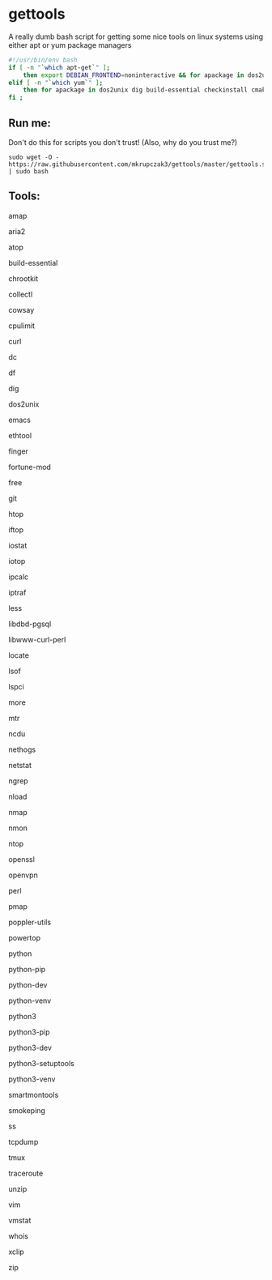 # gettools
A really dumb bash script for getting some nice tools on linux systems using either apt or yum package managers
```bash
#!/usr/bin/env bash
if [ -n "`which apt-get`" ];
    then export DEBIAN_FRONTEND=noninteractive && for apackage in dos2unix dig build-essential checkinstall cmake pkg-config yasm python python-pip python-dev python-venv python3 python3-pip python3-dev python3-setuptools python3-venv unzip zip aria2 finger whois nmap htop iftop iotop emacs cowsay fortune-mod dc openssl openvpn vim git less more curl youtube-dl amap ntop poppler-utils xclip libdbd-pgsql perl libwww-curl-perl smartmontools lspci vmstat lsof tcpdump netstat iostat iptraf nethogs nmon collectl atop powertop ethtool ngrep traceroute ss mtr df ncdu ipcalc pmap free cpulimit nload smokeping tmux 3mux chrootkit locate; do apt-get -y install $apackage; done;
elif [ -n "`which yum`" ];
    then for apackage in dos2unix dig build-essential checkinstall cmake pkg-config yasm python python-pip python-dev python-venv python3 python3-pip python3-dev python3-setuptools python3-venv unzip zip aria2 finger whois nmap htop iftop iotop emacs cowsay fortune-mod dc  openssl openvpn vim git less more curl youtube-dl amap ntop poppler-utils xclip libdbd-pgsql perl libwww-curl-perl smartmontools lspci vmstat lsof tcpdump netstat iostat iptraf nethogs nmon collectl atop powertop ethtool ngrep traceroute ss mtr df ncdu ipcalc pmap free cpulimit nload smokeping tmux 3mux chrootkit locate; do yum -y install $apackage; done;
fi ;
```

## Run me:
Don't do this for scripts you don't trust! (Also, why do you trust me?)

    sudo wget -O - https://raw.githubusercontent.com/mkrupczak3/gettools/master/gettools.sh | sudo bash

## Tools:
amap

aria2

atop

build-essential

chrootkit

collectl

cowsay

cpulimit

curl

dc

df

dig

dos2unix

emacs

ethtool

finger

fortune-mod

free

git

htop

iftop

iostat

iotop

ipcalc

iptraf

less

libdbd-pgsql

libwww-curl-perl

locate

lsof

lspci

more

mtr

ncdu

nethogs

netstat

ngrep

nload

nmap

nmon

ntop

openssl

openvpn

perl

pmap

poppler-utils

powertop

python

python-pip 

python-dev 

python-venv 

python3 

python3-pip 

python3-dev 

python3-setuptools 

python3-venv

smartmontools

smokeping

ss

tcpdump

tmux

traceroute

unzip

vim

vmstat

whois

xclip

zip
